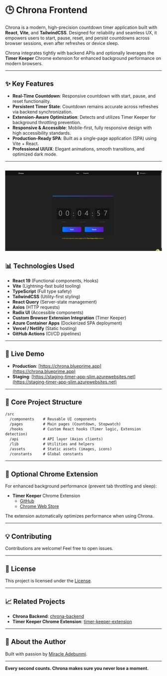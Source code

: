 # 🕒 Chrona Frontend

Chrona is a modern, high-precision countdown timer application built with **React**, **Vite**, and **TailwindCSS**. Designed for reliability and seamless UX, it empowers users to start, pause, reset, and persist countdowns across browser sessions, even after refreshes or device sleep.

Chrona integrates tightly with backend APIs and optionally leverages the **Timer Keeper** Chrome extension for enhanced background performance on modern browsers.

---

## ✨ Key Features

- **Real-Time Countdown**: Responsive countdown with start, pause, and reset functionality.
- **Persistent Timer State**: Countdown remains accurate across refreshes via backend synchronization.
- **Extension-Aware Optimization**: Detects and utilizes Timer Keeper for background throttling prevention.
- **Responsive & Accessible**: Mobile-first, fully responsive design with high accessibility standards.
- **Production-Ready SPA**: Built as a single-page application (SPA) using Vite + React.
- **Professional UI/UX**: Elegant animations, smooth transitions, and optimized dark mode.

---
![Chrona Launch Screen](./timeapp-ui/public/img.png)
---

## 📊 Technologies Used

- **React 19** (Functional components, Hooks)
- **Vite** (Lightning-fast build tooling)
- **TypeScript** (Full type safety)
- **TailwindCSS** (Utility-first styling)
- **React Query** (Server-state management)
- **Axios** (HTTP requests)
- **Radix UI** (Accessible components)
- **Custom Browser Extension Integration** (Timer Keeper)
- **Azure Container Apps** (Dockerized SPA deployment)
- **Vercel / Netlify** (Static hosting)
- **GitHub Actions** (CI/CD pipelines)

---

## 🔄 Live Demo

- **Production**: [https://chrona.blueprime.app](https://chrona.blueprime.app)
- **Staging**: [https://staging-timer-app-slim.azurewebsites.net](https://staging-timer-app-slim.azurewebsites.net)

---


## 🔹 Core Project Structure

```shell
/src
  /components    # Reusable UI components
  /pages         # Main pages (Countdown, Stopwatch)
  /hooks         # Custom React hooks (Timer logic, Extension detection)
  /api           # API layer (Axios clients)
  /lib           # Utilities and helpers
  /assets        # Static assets (images, icons)
  /constants     # Global constants
```

---

## 🚫 Optional Chrome Extension

For enhanced background performance (prevent tab throttling and sleep):

- **Timer Keeper** Chrome Extension
    - [GitHub](https://github.com/miracle5284/timer-keeper-extension)
    - [Chrome Web Store](https://chromewebstore.google.com/detail/jndhblddppbjacboankdagkmbnnmpbdf)

The extension automatically optimizes performance when using Chrona.

---

## 💡 Contributing

Contributions are welcome! Feel free to open issues.

---

## 🌟 License

This project is licensed under the [License](./LICENSE.md).

---

## 📈 Related Projects

- **Chrona Backend**: [chrona-backend](https://github.com/miracle5284/chrona-backend)
- **Timer Keeper Chrome Extension**: [timer-keeper-extension](https://github.com/miracle5284/timer-keeper-extension)

---

## 🚀 About the Author

Built with passion by [Miracle Adebunmi](https://github.com/miracle5284).

---

**Every second counts. Chrona makes sure you never lose a moment.**

